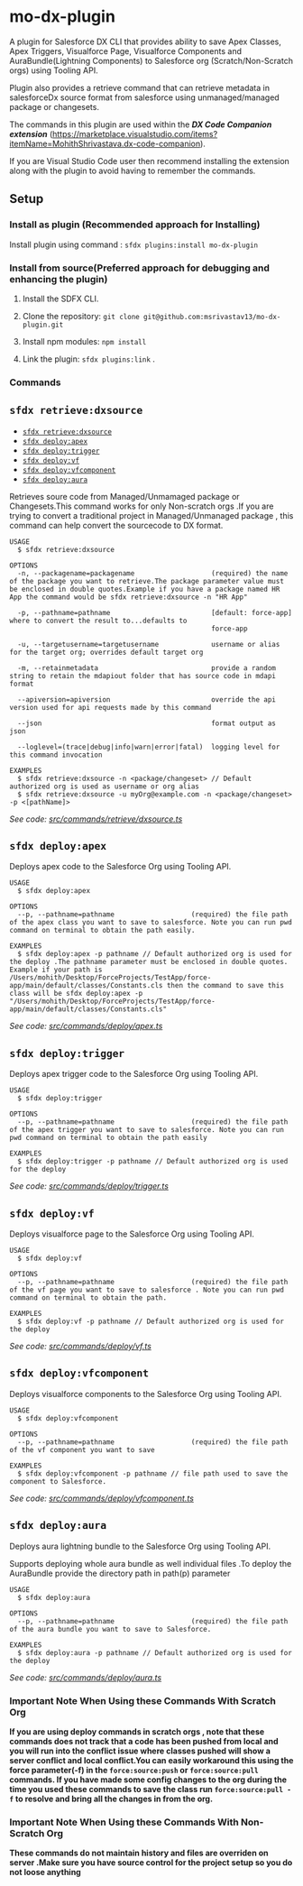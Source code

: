 # mo-dx-plugin

A plugin for Salesforce DX CLI that provides ability to save Apex Classes, Apex Triggers, Visualforce Page, Visualforce Components and AuraBundle(Lightning Components) to Salesforce org (Scratch/Non-Scratch orgs) using Tooling API.

Plugin also provides a retrieve command that can retrieve metadata in salesforceDx source format from salesforce using unmanaged/managed package or changesets.

The commands in this plugin are used within the **_DX Code Companion extension_** (https://marketplace.visualstudio.com/items?itemName=MohithShrivastava.dx-code-companion).

If you are Visual Studio Code user then recommend installing the extension along with the  plugin to avoid having to remember the commands.

## Setup

### **Install as plugin (Recommended approach for Installing)**

 Install plugin using command : `sfdx plugins:install mo-dx-plugin`


### **Install from source(Preferred approach for debugging and enhancing the plugin)**
1. Install the SDFX CLI.

2. Clone the repository: `git clone git@github.com:msrivastav13/mo-dx-plugin.git`

3. Install npm modules: `npm install`

4. Link the plugin: `sfdx plugins:link` .

### **Commands**

## `sfdx retrieve:dxsource`

* [`sfdx retrieve:dxsource`](#sfdx-retrievedxsource)
* [`sfdx deploy:apex`](#sfdx-deployapex)
* [`sfdx deploy:trigger`](#sfdx-deploytrigger)
* [`sfdx deploy:vf`](#sfdx-deployvf)
* [`sfdx deploy:vfcomponent`](#sfdx-deployvfcomponent)
* [`sfdx deploy:aura`](#sfdx-deployaura)

Retrieves soure code from Managed/Unmamaged package or Changesets.This command works for only Non-scratch orgs .If you are trying to convert a traditional project in Managed/Unmanaged package , this command can help convert the sourcecode to DX format.

```
USAGE
  $ sfdx retrieve:dxsource

OPTIONS
  -n, --packagename=packagename                   (required) the name of the package you want to retrieve.The package parameter value must be enclosed in double quotes.Example if you have a package named HR App the command would be sfdx retrieve:dxsource -n "HR App"

  -p, --pathname=pathname                         [default: force-app] where to convert the result to...defaults to
                                                  force-app

  -u, --targetusername=targetusername             username or alias for the target org; overrides default target org

  -m, --retainmetadata                            provide a random string to retain the mdapiout folder that has source code in mdapi format

  --apiversion=apiversion                         override the api version used for api requests made by this command

  --json                                          format output as json

  --loglevel=(trace|debug|info|warn|error|fatal)  logging level for this command invocation

EXAMPLES
  $ sfdx retrieve:dxsource -n <package/changeset> // Default authorized org is used as username or org alias
  $ sfdx retrieve:dxsource -u myOrg@example.com -n <package/changeset> -p <[pathName]>
```

_See code: [src/commands/retrieve/dxsource.ts](https://github.com/msrivastav13/mo-dx-plugin/blob/master/src/commands/retrieve/dxsource.ts)_

## `sfdx deploy:apex`

Deploys apex code to the Salesforce Org using Tooling API.

```
USAGE
  $ sfdx deploy:apex

OPTIONS
  --p, --pathname=pathname                   (required) the file path of the apex class you want to save to salesforce. Note you can run pwd command on terminal to obtain the path easily.

EXAMPLES
  $ sfdx deploy:apex -p pathname // Default authorized org is used for the deploy .The pathname parameter must be enclosed in double quotes. Example if your path is /Users/mohith/Desktop/ForceProjects/TestApp/force-app/main/default/classes/Constants.cls then the command to save this class will be sfdx deploy:apex -p "/Users/mohith/Desktop/ForceProjects/TestApp/force-app/main/default/classes/Constants.cls"
```

_See code: [src/commands/deploy/apex.ts](https://github.com/msrivastav13/mo-dx-plugin/blob/master/src/commands/deploy/apex.ts)_

## `sfdx deploy:trigger`

Deploys apex trigger code to the Salesforce Org using Tooling API.

```
USAGE
  $ sfdx deploy:trigger

OPTIONS
  --p, --pathname=pathname                   (required) the file path of the apex trigger you want to save to salesforce. Note you can run pwd command on terminal to obtain the path easily

EXAMPLES
  $ sfdx deploy:trigger -p pathname // Default authorized org is used for the deploy
```

_See code: [src/commands/deploy/trigger.ts](https://github.com/msrivastav13/mo-dx-plugin/blob/master/src/commands/deploy/trigger.ts)_

## `sfdx deploy:vf`

Deploys visualforce page to the Salesforce Org using Tooling API.

```
USAGE
  $ sfdx deploy:vf

OPTIONS
  --p, --pathname=pathname                   (required) the file path of the vf page you want to save to salesforce . Note you can run pwd command on terminal to obtain the path.

EXAMPLES
  $ sfdx deploy:vf -p pathname // Default authorized org is used for the deploy
```

_See code: [src/commands/deploy/vf.ts](https://github.com/msrivastav13/mo-dx-plugin/blob/master/src/commands/deploy/vf.ts)_

## `sfdx deploy:vfcomponent`

Deploys visualforce components to the Salesforce Org using Tooling API.

```
USAGE
  $ sfdx deploy:vfcomponent

OPTIONS
  --p, --pathname=pathname                   (required) the file path of the vf component you want to save

EXAMPLES
  $ sfdx deploy:vfcomponent -p pathname // file path used to save the component to Salesforce.
```

_See code: [src/commands/deploy/vfcomponent.ts](https://github.com/msrivastav13/mo-dx-plugin/blob/master/src/commands/deploy/vfcomponent.ts)_

## `sfdx deploy:aura`

Deploys aura lightning bundle to the Salesforce Org using Tooling API.

Supports deploying whole aura bundle as well individual files .To deploy the AuraBundle provide the directory path in path(p) parameter

```
USAGE
  $ sfdx deploy:aura

OPTIONS
  --p, --pathname=pathname                   (required) the file path of the aura bundle you want to save to Salesforce.

EXAMPLES
  $ sfdx deploy:aura -p pathname // Default authorized org is used for the deploy
```

_See code: [src/commands/deploy/aura.ts](https://github.com/msrivastav13/mo-dx-plugin/blob/master/src/commands/deploy/aura.ts)_

### Important Note When Using these Commands With Scratch Org

**If you are using deploy commands in scratch orgs , note that these commands does not track that a code has been pushed from local and you will run into the conflict issue where classes pushed will show a server conflict and local conflict.You can easily workaround this using the force parameter(-f) in the `force:source:push` or `force:source:pull` commands. If you have made some config changes to the org during the time you used these commands to save  the class run `force:source:pull -f` to resolve and bring all the changes in from the org.**

### Important Note When Using these Commands With Non-Scratch Org

**These commands do not maintain history and files are overriden on server .Make sure you have source control for the project setup so you do not loose anything**
